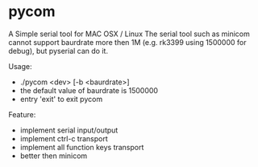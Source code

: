 # pycom
A Simple serial tool for MAC OSX / Linux
The serial tool such as minicom cannot support baurdrate more then 1M (e.g. rk3399 using 1500000 for debug),
but pyserial can do it.<br/>

Usage:<br/>
* ./pycom \<dev\> [-b \<baurdrate\>]<br/>
* the default value of baurdrate is 1500000
* entry 'exit' to exit pycom <br/>

Feature:<br/>
* implement serial input/output
* implement ctrl-c transport
* implement all function keys transport
* better then minicom
